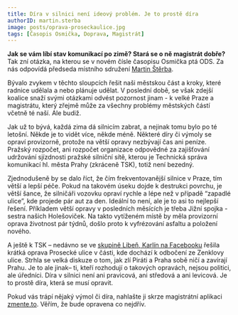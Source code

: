 ```yaml
---
title: Díra v silnici není ideový problém. Je to prostě díra
authorID: martin.sterba
image: posts/oprava-proseckaulice.jpg
tags: [Časopis Osmička, Doprava, Magistrát]
---
```


**Jak se vám líbí stav komunikací po zimě? Stará se o ně magistrát dobře?** Tak zní otázka, na kterou se v novém čísle časopisu Osmička ptá ODS. Za nás odpovídá předseda místního sdružení [Martin Štěrba](https://praha8.pirati.cz/lide/martin-sterba.html).

Bývalo zvykem v těchto sloupcích řešit naši městskou část a kroky, které radnice udělala a nebo plánuje udělat. V poslední době, se však zdejší koalice snaží svými otázkami odvést pozornost jinam - k velké Praze a magistrátu, který zřejmě může za všechny problémy městských částí včetně té naší. Ale budiž.

Jak už to bývá, každá zima dá silnicím zabrat, a nejinak tomu bylo po té letošní. Někde je to vidět více, někde méně. Některé díry či výmoly se opraví provizorně, protože na větší opravy nezbývají čas ani peníze. Pražský rozpočet, ani rozpočet organizace odpovědné za zajišťování udržování sjízdnosti pražské silniční sítě, kterou je Technická správa komunikací hl. města Prahy (zkráceně TSK), totiž není bezedný. 

Zjednodušeně by se dalo říct, že čím frekventovanější silnice v Praze, tím větší a lepší péče. Pokud na takovém úseku dojde k destrukci povrchu, je větší šance, že silničáři vozovku opraví rychle a lépe než v případě “zapadlé ulice”, kde projede pár aut za den. Ideální to není, ale je to asi to nejlepší řešení. Příkladem větší opravy v posledních měsících je třeba Jižní spojka - sestra našich Holešoviček. Na takto vytíženém místě by měla provizorní oprava životnost pár týdnů, došlo proto k vyfrézování asfaltu a položení nového.

A ještě k TSK – nedávno se ve [skupině Libeň, Karlín na Facebooku](https://www.facebook.com/photo?fbid=10218998928740139&set=g.609687925752076) řešila krátká oprava Prosecké ulice v části, kde dochází k odbočení ze Zenklovy ulice. Strhla se velká diskuze o tom, jak zlí Piráti a Praha sobě ničí a zavírají Prahu. Je to ale jinak– ti, kteří rozhodují o takových opravách, nejsou politici, ale úředníci. Díra v silnici není ani pravicová, ani středová a ani levicová. Je to prostě díra, která se musí opravit.

Pokud vás trápí nějaký výmol či díra, nahlašte ji skrze magistrátní aplikaci [zmente.to](http://zmente.to/). Věřím, že bude opravena co nejdřív. 
